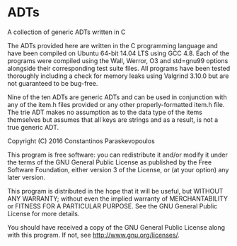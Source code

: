 # ADTs
A collection of generic ADTs written in C

The ADTs provided here are written in the C programming language
and have been compiled on Ubuntu 64-bit 14.04 LTS using GCC 4.8.
Each of the programs were compiled using the Wall, Werror, O3 and
std=gnu99 options alongside their corresponding test suite files.
All programs have been tested thoroughly including a check for
memory leaks using Valgrind 3.10.0 but are not guaranteed to be bug-free.

Nine of the ten ADTs are generic ADTs and can be used in conjunction
with any of the item.h files provided or any other properly-formatted
item.h file. The trie ADT makes no assumption as to the data type of
the items themselves but assumes that all keys are strings and
as a result, is not a true generic ADT.

Copyright (C) 2016 Constantinos Paraskevopoulos

This program is free software: you can redistribute it and/or modify
it under the terms of the GNU General Public License as published by
the Free Software Foundation, either version 3 of the License, or
(at your option) any later version.

This program is distributed in the hope that it will be useful,
but WITHOUT ANY WARRANTY; without even the implied warranty of
MERCHANTABILITY or FITNESS FOR A PARTICULAR PURPOSE.  See the
GNU General Public License for more details.

You should have received a copy of the GNU General Public License
along with this program.  If not, see <http://www.gnu.org/licenses/>.
